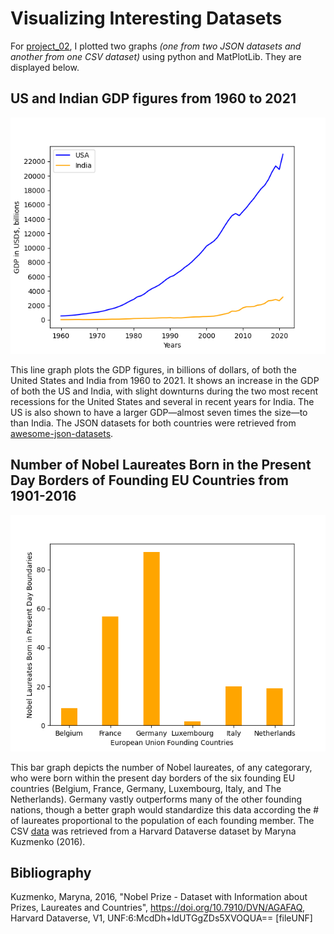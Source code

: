 # Visualizing Interesting Datasets
For [project_02](https://github.com/mikeizbicki/cmc-csci040/tree/2022fall/project_02), I plotted two graphs *(one from two JSON datasets and another from one CSV dataset)* using python and MatPlotLib. They are displayed below.

## US and Indian GDP figures from 1960 to 2021
![USA and India GDP figures from 1960-2021](USandIndiaGDPfigs.png)

This line graph plots the GDP figures, in billions of dollars, of both the United States and India from 1960 to 2021. It shows an increase in the GDP of both the US and India, with slight downturns during the two most recent recessions for the United States and several in recent years for India. The US is also shown to have a larger GDP—almost seven times the size—to than India. The JSON datasets for both countries were retrieved from [awesome-json-datasets](https://github.com/jdorfman/awesome-json-datasets#gdp).

## Number of Nobel Laureates Born in the Present Day Borders of Founding EU Countries from 1901-2016
![Nobel Laureates from Founding EU Countries](nobellaureatesEUfounders.png)

This bar graph depicts the number of Nobel laureates, of any categorary, who were born within the present day borders of the six founding EU countries (Belgium, France, Germany, Luxembourg, Italy, and The Netherlands). Germany vastly outperforms many of the other founding nations, though a better graph would standardize this data according the # of laureates proportional to the population of each founding member. The CSV [data](https://dataverse.harvard.edu/dataset.xhtml?persistentId=doi:10.7910/DVN/AGAFAQ) was retrieved from a Harvard Dataverse dataset by Maryna Kuzmenko (2016).

## Bibliography
Kuzmenko, Maryna, 2016, "Nobel Prize - Dataset with Information about Prizes, Laureates and Countries", https://doi.org/10.7910/DVN/AGAFAQ, Harvard Dataverse, V1, UNF:6:McdDh+ldUTGgZDs5XVOQUA== [fileUNF]